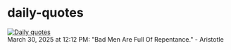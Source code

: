 # daily-quotes
[![Daily quotes](https://github.com/ceepu8/daily-quotes/actions/workflows/daily-quote.yml/badge.svg)](https://github.com/ceepu8/daily-quotes/actions/workflows/daily-quote.yml)<br/>
March 30, 2025 at 12:12 PM: "Bad Men Are Full Of Repentance." - Aristotle
